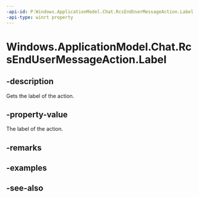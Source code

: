 ----api-id: P:Windows.ApplicationModel.Chat.RcsEndUserMessageAction.Label
-api-type: winrt property
---<!-- Property syntaxpublic string Label { get; }--># Windows.ApplicationModel.Chat.RcsEndUserMessageAction.Label## -descriptionGets the label of the action.## -property-valueThe label of the action.## -remarks## -examples## -see-also